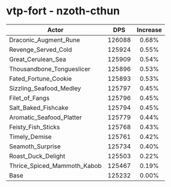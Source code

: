 # vtp-fort - nzoth-cthun
| Actor | DPS | Increase |
|---|:---:|:---:|
|Draconic_Augment_Rune|126088|0.68%|
|Revenge_Served_Cold|125924|0.55%|
|Great_Cerulean_Sea|125909|0.54%|
|Thousandbone_Tongueslicer|125896|0.53%|
|Fated_Fortune_Cookie|125893|0.53%|
|Sizzling_Seafood_Medley|125797|0.45%|
|Filet_of_Fangs|125796|0.45%|
|Salt_Baked_Fishcake|125794|0.45%|
|Aromatic_Seafood_Platter|125779|0.44%|
|Feisty_Fish_Sticks|125768|0.43%|
|Timely_Demise|125761|0.42%|
|Seamoth_Surprise|125734|0.40%|
|Roast_Duck_Delight|125503|0.22%|
|Thrice_Spiced_Mammoth_Kabob|125467|0.19%|
|Base|125232|0.00%|
